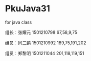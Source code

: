 # PkuJava31
for java class

组长：张耀元 1501210798 67,58,9,75

组员：同二鹏 1501210992 189,75,191,202

组员：郑黎明 1501211044 201,118,119,151
